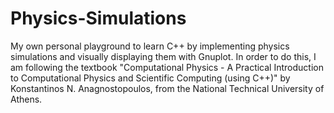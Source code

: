# Physics-Simulations
My own personal playground to learn C++ by implementing physics simulations and visually displaying them with Gnuplot. In order to do this, I am following the textbook "Computational Physics - A Practical Introduction to Computational Physics and Scientific Computing (using C++)" by Konstantinos N. Anagnostopoulos, from the National Technical University of Athens.
